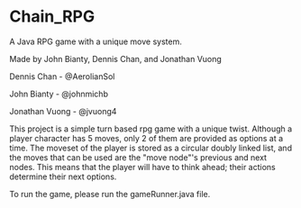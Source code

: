 # Chain_RPG
A Java RPG game with a unique move system.

Made by John Bianty, Dennis Chan, and Jonathan Vuong

Dennis Chan - @AerolianSol

John Bianty - @johnmichb

Jonathan Vuong - @jvuong4

This project is a simple turn based rpg game with a unique twist.
Although a player character has 5 moves, only 2 of them are provided as options at a time.
The moveset of the player is stored as a circular doubly linked list, and the moves that can be used are the "move node"'s previous and next nodes.
This means that the player will have to think ahead; their actions determine their next options.

To run the game, please run the gameRunner.java file.
